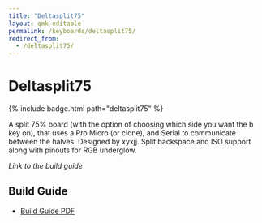 ```yaml
---
title: "Deltasplit75"
layout: qmk-editable
permalink: /keyboards/deltasplit75/
redirect_from: 
  - /deltasplit75/
---
```


# Deltasplit75

{% include badge.html path="deltasplit75" %}

A split 75% board (with the option of choosing which side you want the b key on), that uses a Pro Micro (or clone), and Serial to communicate between the halves. Designed by xyxjj. Split backspace and ISO support along with pinouts for RGB underglow.

*Link to the build guide*

## Build Guide

* [Build Guide PDF](/keyboards/deltasplit75/deltasplit.pdf)